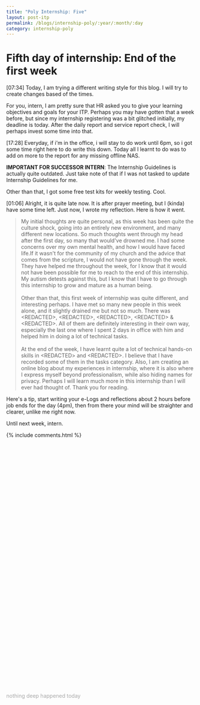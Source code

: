 ```yaml
---
title: "Poly Internship: Five"
layout: post-itp
permalink: /blogs/internship-poly/:year/:month/:day
category: internship-poly
---
```

# Fifth day of internship: End of the first week

<span class="timestamp">[07:34]</span> Today, I am trying a different writing style for this blog. I will try to create changes based of the times. 

For you, intern, I am pretty sure that HR asked you to give your learning objectives and goals for your ITP. Perhaps you may have gotten that a week before, but since my internship registering was a bit glitched initially, my deadline is today. After the daily report and service report check, I will perhaps invest some time into that.

<span class="timestamp">[17:28]</span> Everyday, if i'm in the office, i will stay to do work until 6pm, so i got some time right here to do write this down. Today all I learnt to do was to add on more to the report for any missing offline NAS.

__IMPORTANT FOR SUCCESSOR INTERN__: The Internship Guidelines is actually quite outdated. Just take note of that if I was not tasked to update Internship Guidelines for me.

Other than that, I got some free test kits for weekly testing. Cool.

<span class="timestamp">[01:06]</span> Alright, it is quite late now. It is after prayer meeting, but I (kinda) have some time left. Just now, I wrote my reflection. Here is how it went.

> My initial thoughts are quite personal, as this week has been quite the culture shock, going into an entirely new environment, and many different new locations. So much thoughts went through my head after the first day, so many that would've drowned me. I had some concerns over my own mental health, and how I would have faced life.If it wasn't for the community of my church and the advice that comes from the scripture, I would not have gone through the week. They have helped me throughout the week, for I know that it would not have been possible for me to reach to the end of this internship. My autism detests against this, but I know that I have to go through this internship to grow and mature as a human being.<br><br>Other than that, this first week of internship was quite different, and interesting perhaps. I have met so many new people in this week alone, and it slightly drained me but not so much. There was &lt;REDACTED&gt;, &lt;REDACTED&gt;, &lt;REDACTED&gt;, &lt;REDACTED&gt; & &lt;REDACTED&gt;. All of them are definitely interesting in their own way, especially the last one where I spent 2 days in office with him and helped him in doing a lot of technical tasks.<br><br>At the end of the week, I have learnt quite a lot of technical hands-on skills in &lt;REDACTED&gt; and &lt;REDACTED&gt;. I believe that I have recorded some of them in the tasks category. Also, I am creating an online blog about my experiences in internship, where it is also where I express myself beyond professionalism, while also hiding names for privacy. Perhaps I will learn much more in this internship than I will ever had thought of. Thank you for reading.

Here's a tip, start writing your e-Logs and reflections about 2 hours before job ends for the day (4pm), then from there your mind will be straighter and clearer, unlike me right now.

Until next week, intern.

{% include comments.html %}
<br>
<br>
<br>
<br>
<br>
<br>
<br>
<br>
<br>
<br>
<br>
<br>
<br>
<br>
<br>
<br>
<br>
<br>
<br>
<br>
<br>
<br>
<br>
<br>
<br>
<br>
<br>
<br>
<br>
<br>
<br>
<br>
<br>
<br>
<br>
<br>
<br>
<br>
<br>
<br>

<span class="disable-selection" onclick="loadText()" style="color:#0005;">nothing deep happened today</span>
<span class="disable-selection" id="load-text" style="display:none;">Every Friday, me and my friends gather to pray for what was shared on the sermon on Sunday, and also to pray for the current COVID situation, globally and Singapore, and also for the church, and also for any mission works that the church does. However, about that last one, missions are still hard to do with a lot borders closed now, but the mission field still exists in xinjiapo.<br><br>I can't believe, I can't believe there was a time when I was younger that I dreaded these kinds of gatherings. Everyday now, I long to continue to build strong relationships with my spiritual family.<br><br>If you have a spiritual family, <span style="font-size:130%;">never ever forsake the gathering of the God's people</span>. Hope keeps on going.</span>